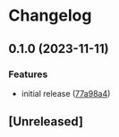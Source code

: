 # Changelog

## 0.1.0 (2023-11-11)

### Features

* initial release ([77a98a4](https://github.com/damonbauer/logsnag-ruby/commit/77a98a4ade4725e5d4562be962aa80da00cdd853))

## [Unreleased]
